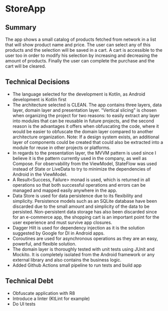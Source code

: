 # StoreApp

## Summary
The app shows a small catalog of products fetched from network in a list that will show product name and price. 
The user can select any of this products and the selection will be saved in a cart. 
A cart is accessible to the user too in order to modify his selection by increasing and decreasing the amount of products. 
Finally the user can complete the purchase and the cart will be cleared.

## Technical Decisions
- The language selected for the development is Kotlin, as Android development is Kotlin first
- The architecture selected is CLEAN. The app contains three layers, data layer, domain layer and presentation layer. "Vertical slicing" is chosen when organizing the project for two reasons: to easily extract any layer into modules that can be reusable in future projects, and the second reason is the advantages it offers when obfuscating the code, where it would be easier to obfuscate the domain layer compared to another architecture organization. Note: If a design system exists, an additional layer of components could be created that could also be extracted into a module for reuse in other projects or platforms.
- In regards to the presentation layer, the MVVM pattern is used since I believe it is the pattern currently used in the company, as well as Compose. For observability from the ViewModel, StateFlow was used instead of State or LiveData to try to minimize the dependencies of Android in the ViewModel.
- A Result<Success, Failure> monad is used, which is returned in all operations so that both successful operations and errors can be managed and mapped easily anywhere in the app.
- Data Store is used for data persistence due to its flexibility and simplicity. Persistence models such as an SQLite database have been discarded due to the small amount and simplicity of the data to be persisted. Non-persistent data storage has also been discarded since for an e-commerce app, the shopping cart is an important point for the user experience and must survive app closures.
- Dagger Hilt is used for dependency injection as it is the solution suggested by Google for DI in Android apps.
- Coroutines are used for asynchronous operations as they are an easy, powerful, and flexible solution.
- The domain layer is thoroughly tested with unit tests using JUnit and Mockito. It is completely isolated from the Android framework or any external library and also contains the business logic.
- Added Github Actions small pipeline to run tests and build app

## Technical Debt
- Obfuscate application with R8
- Introduce a linter (KtLint for example)
- Do UI tests
